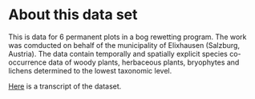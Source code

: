 About this data set
===================

This is data for 6 permanent plots in a bog rewetting program. The work was comducted on behalf of the municipality of Elixhausen (Salzburg, Austria). The data contain temporally and spatially explicit species co-occurrence data of woody plants, herbaceous plants, bryophytes and lichens determined to the lowest taxonomic level.

[Here](transcript.txt) is a transcript of the dataset.